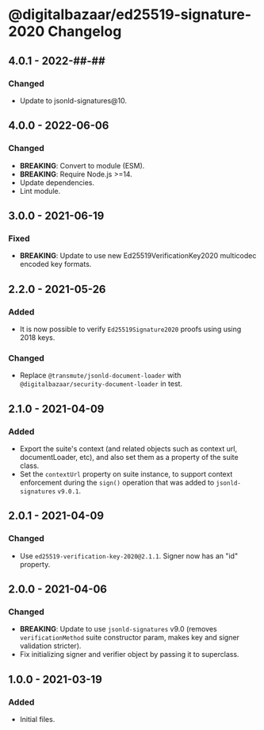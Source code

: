 # @digitalbazaar/ed25519-signature-2020 Changelog

## 4.0.1 - 2022-##-##

### Changed
- Update to jsonld-signatures@10.

## 4.0.0 - 2022-06-06

### Changed
- **BREAKING**: Convert to module (ESM).
- **BREAKING**: Require Node.js >=14.
- Update dependencies.
- Lint module.

## 3.0.0 - 2021-06-19

### Fixed

- **BREAKING**: Update to use new Ed25519VerificationKey2020 multicodec
  encoded key formats.

## 2.2.0 - 2021-05-26

### Added
- It is now possible to verify `Ed25519Signature2020` proofs using using
  2018 keys.

### Changed
- Replace `@transmute/jsonld-document-loader` with
  `@digitalbazaar/security-document-loader` in test.

## 2.1.0 - 2021-04-09

### Added
- Export the suite's context (and related objects such as context url,
  documentLoader, etc), and also set them as a property of the suite class.
- Set the `contextUrl` property on suite instance, to support context
  enforcement during the `sign()` operation that was added to `jsonld-signatures`
  `v9.0.1`.

## 2.0.1 - 2021-04-09

### Changed
- Use `ed25519-verification-key-2020@2.1.1`. Signer now has an "id" property.

## 2.0.0 - 2021-04-06

### Changed
- **BREAKING**: Update to use `jsonld-signatures` v9.0 (removes
  `verificationMethod` suite constructor param, makes key and signer validation
  stricter).
- Fix initializing signer and verifier object by passing it to superclass.

## 1.0.0 - 2021-03-19

### Added
- Initial files.
